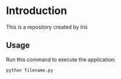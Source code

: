 # Introduction


This is a repository created by *Iris*


## Usage


Run this command to execute the application:


`python filename.py`

 

```
